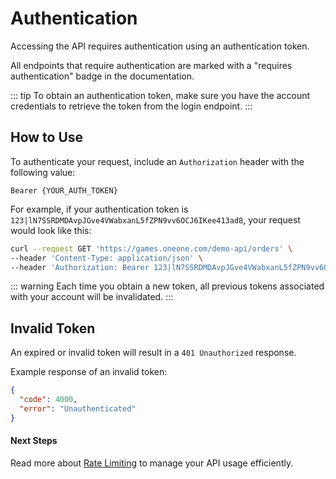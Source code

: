 # Authentication

Accessing the API requires authentication using an authentication token.

All endpoints that require authentication are marked with a "requires authentication" badge in the documentation.

::: tip
To obtain an authentication token, make sure you have the account credentials to retrieve the token from the login endpoint.
:::

## How to Use

To authenticate your request, include an `Authorization` header with the following value:

```plaintext
Bearer {YOUR_AUTH_TOKEN}
```

For example, if your authentication token is `123|lN7SSRDMDAvpJGve4VWabxanL5fZPN9vv6OCJ6IKee413ad8`, your request would look like this:

```bash
curl --request GET 'https://games.oneone.com/demo-api/orders' \
--header 'Content-Type: application/json' \
--header 'Authorization: Bearer 123|lN7SSRDMDAvpJGve4VWabxanL5fZPN9vv6OCJ6IKee413ad8' \
```

::: warning
Each time you obtain a new token, all previous tokens associated with your account will be invalidated.
:::

## Invalid Token

An expired or invalid token will result in a `401 Unauthorized` response.

Example response of an invalid token:

```json
{
  "code": 4000,
  "error": "Unauthenticated"
}
```

#### Next Steps

Read more about [Rate Limiting](/guide/rate-limiting.md) to manage your API usage efficiently.
